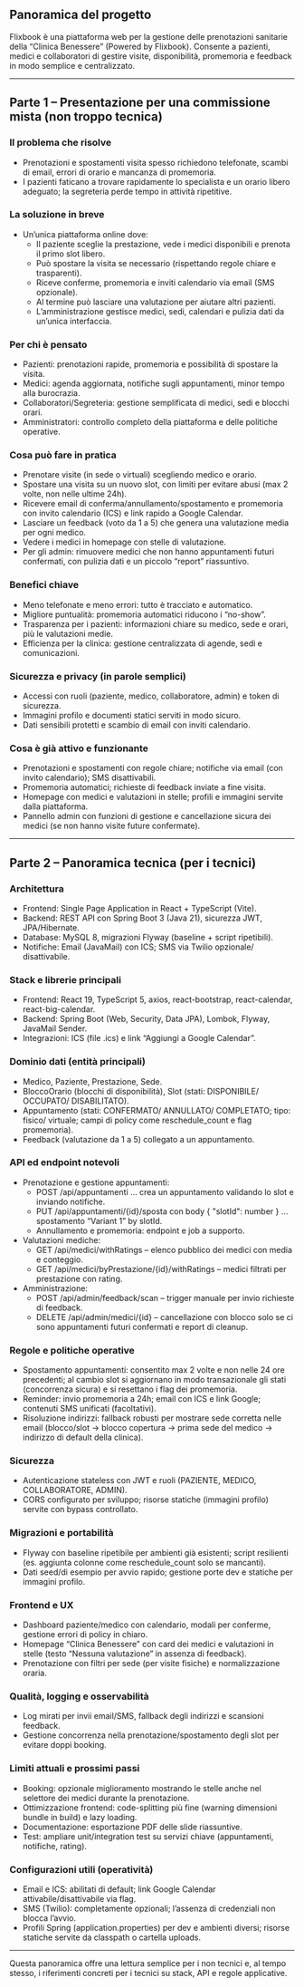 ## Panoramica del progetto

Flixbook è una piattaforma web per la gestione delle prenotazioni sanitarie della “Clinica Benessere” (Powered by Flixbook). Consente a pazienti, medici e collaboratori di gestire visite, disponibilità, promemoria e feedback in modo semplice e centralizzato.

---

## Parte 1 – Presentazione per una commissione mista (non troppo tecnica)

### Il problema che risolve
- Prenotazioni e spostamenti visita spesso richiedono telefonate, scambi di email, errori di orario e mancanza di promemoria.
- I pazienti faticano a trovare rapidamente lo specialista e un orario libero adeguato; la segreteria perde tempo in attività ripetitive.

### La soluzione in breve
- Un’unica piattaforma online dove:
	- Il paziente sceglie la prestazione, vede i medici disponibili e prenota il primo slot libero.
	- Può spostare la visita se necessario (rispettando regole chiare e trasparenti).
	- Riceve conferme, promemoria e inviti calendario via email (SMS opzionale).
	- Al termine può lasciare una valutazione per aiutare altri pazienti.
	- L’amministrazione gestisce medici, sedi, calendari e pulizia dati da un’unica interfaccia.

### Per chi è pensato
- Pazienti: prenotazioni rapide, promemoria e possibilità di spostare la visita.
- Medici: agenda aggiornata, notifiche sugli appuntamenti, minor tempo alla burocrazia.
- Collaboratori/Segreteria: gestione semplificata di medici, sedi e blocchi orari.
- Amministratori: controllo completo della piattaforma e delle politiche operative.

### Cosa può fare in pratica
- Prenotare visite (in sede o virtuali) scegliendo medico e orario.
- Spostare una visita su un nuovo slot, con limiti per evitare abusi (max 2 volte, non nelle ultime 24h).
- Ricevere email di conferma/annullamento/spostamento e promemoria con invito calendario (ICS) e link rapido a Google Calendar.
- Lasciare un feedback (voto da 1 a 5) che genera una valutazione media per ogni medico.
- Vedere i medici in homepage con stelle di valutazione.
- Per gli admin: rimuovere medici che non hanno appuntamenti futuri confermati, con pulizia dati e un piccolo “report” riassuntivo.

### Benefici chiave
- Meno telefonate e meno errori: tutto è tracciato e automatico.
- Migliore puntualità: promemoria automatici riducono i “no-show”.
- Trasparenza per i pazienti: informazioni chiare su medico, sede e orari, più le valutazioni medie.
- Efficienza per la clinica: gestione centralizzata di agende, sedi e comunicazioni.

### Sicurezza e privacy (in parole semplici)
- Accessi con ruoli (paziente, medico, collaboratore, admin) e token di sicurezza.
- Immagini profilo e documenti statici serviti in modo sicuro.
- Dati sensibili protetti e scambio di email con inviti calendario.

### Cosa è già attivo e funzionante
- Prenotazioni e spostamenti con regole chiare; notifiche via email (con invito calendario); SMS disattivabili.
- Promemoria automatici; richieste di feedback inviate a fine visita.
- Homepage con medici e valutazioni in stelle; profili e immagini servite dalla piattaforma.
- Pannello admin con funzioni di gestione e cancellazione sicura dei medici (se non hanno visite future confermate).

---

## Parte 2 – Panoramica tecnica (per i tecnici)

### Architettura
- Frontend: Single Page Application in React + TypeScript (Vite).
- Backend: REST API con Spring Boot 3 (Java 21), sicurezza JWT, JPA/Hibernate.
- Database: MySQL 8, migrazioni Flyway (baseline + script ripetibili).
- Notifiche: Email (JavaMail) con ICS; SMS via Twilio opzionale/ disattivabile.

### Stack e librerie principali
- Frontend: React 19, TypeScript 5, axios, react-bootstrap, react-calendar, react-big-calendar.
- Backend: Spring Boot (Web, Security, Data JPA), Lombok, Flyway, JavaMail Sender.
- Integrazioni: ICS (file .ics) e link “Aggiungi a Google Calendar”.

### Dominio dati (entità principali)
- Medico, Paziente, Prestazione, Sede.
- BloccoOrario (blocchi di disponibilità), Slot (stati: DISPONIBILE/ OCCUPATO/ DISABILITATO).
- Appuntamento (stati: CONFERMATO/ ANNULLATO/ COMPLETATO; tipo: fisico/ virtuale; campi di policy come reschedule_count e flag promemoria).
- Feedback (valutazione da 1 a 5) collegato a un appuntamento.

### API ed endpoint notevoli
- Prenotazione e gestione appuntamenti:
	- POST /api/appuntamenti … crea un appuntamento validando lo slot e inviando notifiche.
	- PUT /api/appuntamenti/{id}/sposta con body { "slotId": number } … spostamento “Variant 1” by slotId.
	- Annullamento e promemoria: endpoint e job a supporto.
- Valutazioni mediche:
	- GET /api/medici/withRatings – elenco pubblico dei medici con media e conteggio.
	- GET /api/medici/byPrestazione/{id}/withRatings – medici filtrati per prestazione con rating.
- Amministrazione:
	- POST /api/admin/feedback/scan – trigger manuale per invio richieste di feedback.
	- DELETE /api/admin/medici/{id} – cancellazione con blocco solo se ci sono appuntamenti futuri confermati e report di cleanup.

### Regole e politiche operative
- Spostamento appuntamenti: consentito max 2 volte e non nelle 24 ore precedenti; al cambio slot si aggiornano in modo transazionale gli stati (concorrenza sicura) e si resettano i flag dei promemoria.
- Reminder: invio promemoria a 24h; email con ICS e link Google; contenuti SMS unificati (facoltativi).
- Risoluzione indirizzi: fallback robusti per mostrare sede corretta nelle email (blocco/slot → blocco copertura → prima sede del medico → indirizzo di default della clinica).

### Sicurezza
- Autenticazione stateless con JWT e ruoli (PAZIENTE, MEDICO, COLLABORATORE, ADMIN).
- CORS configurato per sviluppo; risorse statiche (immagini profilo) servite con bypass controllato.

### Migrazioni e portabilità
- Flyway con baseline ripetibile per ambienti già esistenti; script resilienti (es. aggiunta colonne come reschedule_count solo se mancanti).
- Dati seed/di esempio per avvio rapido; gestione porte dev e statiche per immagini profilo.

### Frontend e UX
- Dashboard paziente/medico con calendario, modali per conferme, gestione errori di policy in chiaro.
- Homepage “Clinica Benessere” con card dei medici e valutazioni in stelle (testo “Nessuna valutazione” in assenza di feedback).
- Prenotazione con filtri per sede (per visite fisiche) e normalizzazione oraria.

### Qualità, logging e osservabilità
- Log mirati per invii email/SMS, fallback degli indirizzi e scansioni feedback.
- Gestione concorrenza nella prenotazione/spostamento degli slot per evitare doppi booking.

### Limiti attuali e prossimi passi
- Booking: opzionale miglioramento mostrando le stelle anche nel selettore dei medici durante la prenotazione.
- Ottimizzazione frontend: code-splitting più fine (warning dimensioni bundle in build) e lazy loading.
- Documentazione: esportazione PDF delle slide riassuntive.
- Test: ampliare unit/integration test su servizi chiave (appuntamenti, notifiche, rating).

### Configurazioni utili (operatività)
- Email e ICS: abilitati di default; link Google Calendar attivabile/disattivabile via flag.
- SMS (Twilio): completamente opzionali; l’assenza di credenziali non blocca l’avvio.
- Profili Spring (application.properties) per dev e ambienti diversi; risorse statiche servite da classpath o cartella uploads.

---

Questa panoramica offre una lettura semplice per i non tecnici e, al tempo stesso, i riferimenti concreti per i tecnici su stack, API e regole applicative.

